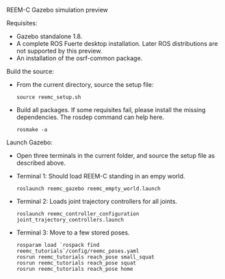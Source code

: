 REEM-C Gazebo simulation preview

Requisites:
- Gazebo standalone 1.8.
- A complete ROS Fuerte desktop installation. Later ROS distributions are not supported by this preview.
- An installation of the osrf-common package.

Build the source:
- From the current directory, source the setup file:

  ```
  source reemc_setup.sh
  ```

- Build all packages. If some requisites fail, please install the missing dependencies. The rosdep command can
  help here.

  ```
  rosmake -a
  ```

Launch Gazebo:

- Open three terminals in the current folder, and source the setup file as described above.

- Terminal 1: Should load REEM-C standing in an empy world.

  ```
  roslaunch reemc_gazebo reemc_empty_world.launch
  ```

- Terminal 2: Loads joint trajectory controllers for all joints.

  ```
  roslaunch reemc_controller_configuration joint_trajectory_controllers.launch
  ```

- Terminal 3: Move to a few stored poses.

  ```
  rosparam load `rospack find reemc_tutorials`/config/reemc_poses.yaml
  rosrun reemc_tutorials reach_pose small_squat
  rosrun reemc_tutorials reach_pose squat
  rosrun reemc_tutorials reach_pose home
  ```
